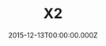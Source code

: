---
title: "X2"
year: 2003
date: 2015-12-13T00:00:00.000Z
permalink: /almanac/movies/2015-12-13-x2/index.html
rating: 3
---
